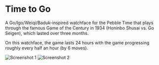 # Time to Go

A Go/Igo/Weiqi/Baduk-inspired watchface for the Pebble Time that plays through the famous Game of the Century in 1934 (Honinbo Shusai vs. Go Seigen), which lasted over three months.

On this watchface, the game lasts 24 hours with the game progressing roughly every half an hour (by 6 moves).

![Screenshot 1](https://github.com/jordanschn/jordanschn.github.io/blob/master/go1.jpg)
![Screenshot 2](https://github.com/jordanschn/jordanschn.github.io/blob/master/go2.jpg)
